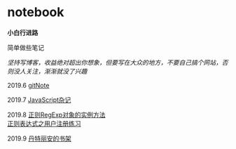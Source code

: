 # notebook
**小白行进路**

简单做些笔记

*坚持写博客，收益绝对超出你想象，但要写在大众的地方，不要自己搞个网站，否则没人关注，渐渐就没了兴趣*

2019.6 [gitNote](/gitNote.md)  

2019.7 [JavaScript杂记](/JavaScript%E6%9D%82%E8%AE%B0.md)  

2019.8 [正则RegExp对象的实例方法](/正则RegExp对象的实例方法.html)  
​            [正则表达式之用户注册练习](/正则表达式之用户注册练习.html)   

2019.9 [丹特丽安的书架](/singlePages/index.html)   